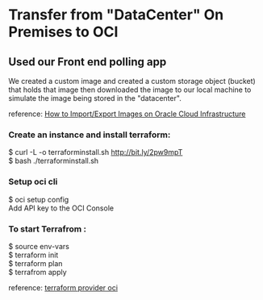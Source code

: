 # Transfer from "DataCenter" On Premises to OCI 

## Used our Front end polling app 

We created a custom image and created a custom storage object (bucket) that holds that image 
then downloaded the image to our local machine to simulate the image being stored in the "datacenter". 

reference: [How to Import/Export Images on Oracle Cloud Infrastructure](https://community.oracle.com/blogs/gmelo/2017/09/24/how-to-importexport-images-on-oracle-bare-metal-cloud-services)</br>

### Create an instance and install terraform:
$ curl -L -o terraforminstall.sh http://bit.ly/2pw9mpT </br>
$ bash ./terraforminstall.sh

### Setup oci cli
$ oci setup config </br>
Add API key to the OCI Console </br>

### To start Terrafrom : 
$ source env-vars </br>
$ terraform init </br>
$ terraform plan </br>
$ terrafrom apply </br>

reference: [terraform provider oci](https://github.com/terraform-providers/terraform-provider-oci)

